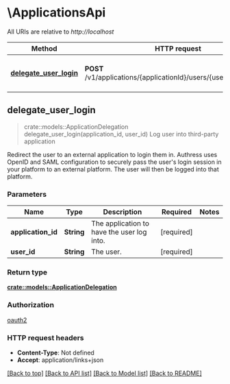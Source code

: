 # \ApplicationsApi

All URIs are relative to *http://localhost*

Method | HTTP request | Description
------------- | ------------- | -------------
[**delegate_user_login**](ApplicationsApi.md#delegate_user_login) | **POST** /v1/applications/{applicationId}/users/{userId}/delegation | Log user into third-party application



## delegate_user_login

> crate::models::ApplicationDelegation delegate_user_login(application_id, user_id)
Log user into third-party application

Redirect the user to an external application to login them in. Authress uses OpenID and SAML configuration to securely pass the user's login session in your platform to an external platform. The user will then be logged into that platform.

### Parameters


Name | Type | Description  | Required | Notes
------------- | ------------- | ------------- | ------------- | -------------
**application_id** | **String** | The application to have the user log into. | [required] |
**user_id** | **String** | The user. | [required] |

### Return type

[**crate::models::ApplicationDelegation**](ApplicationDelegation.md)

### Authorization

[oauth2](./README.md#oauth2)

### HTTP request headers

- **Content-Type**: Not defined
- **Accept**: application/links+json

[[Back to top]](#) [[Back to API list]](./README.md#documentation-for-api-endpoints) [[Back to Model list]](./README.md#documentation-for-models) [[Back to README]](./README.md)

